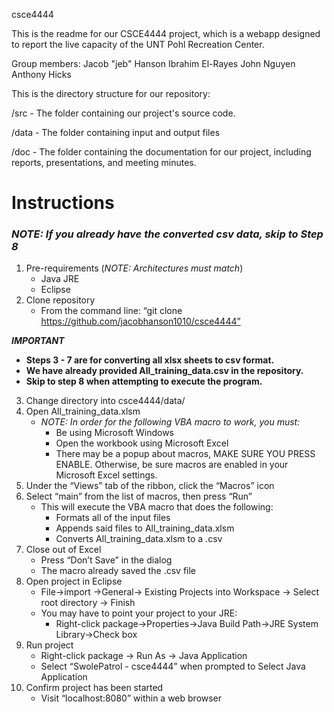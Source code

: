 csce4444

This is the readme for our CSCE4444 project, which is a webapp designed to report the live capacity of the UNT Pohl Recreation Center.

Group members:
Jacob "jeb" Hanson
Ibrahim El-Rayes
John Nguyen
Anthony Hicks

This is the directory structure for our repository:

/src - The folder containing our project's source code.

/data - The folder containing input and output files

/doc - The folder containing the documentation for our project, including reports, presentations, and meeting minutes.

# Instructions

### *NOTE: If you already have the converted csv data, skip to Step 8*

1.  Pre-requirements (*NOTE: Architectures must match*)
    * Java JRE
    * Eclipse
2. Clone repository
    * From the command line: “git clone https://github.com/jacobhanson1010/csce4444”

***IMPORTANT*** 
* **Steps 3 - 7 are for converting all xlsx sheets to csv format.** 
* **We have already provided All_training_data.csv in the repository.**
* **Skip to step 8 when attempting to execute the program.**

3. Change directory into csce4444/data/
4. Open All_training_data.xlsm
    * *NOTE: In order for the following VBA macro to work, you must:*
        * Be using Microsoft Windows
        * Open the workbook using Microsoft Excel
        * There may be a popup about macros, MAKE SURE YOU PRESS ENABLE. Otherwise, be sure macros are enabled in your Microsoft Excel settings.
5. Under the “Views” tab of the ribbon, click the “Macros” icon
6. Select “main” from the list of macros, then press “Run”
    * This will execute the VBA macro that does the following:
        * Formats all of the input files
        * Appends said files to All_training_data.xlsm
        * Converts All_training_data.xlsm to a .csv
7. Close out of Excel
    * Press “Don’t Save” in the dialog
    * The macro already saved the .csv file
8. Open project in Eclipse
    * File→import →General→ Existing Projects into Workspace → Select root directory → Finish
    * You may have to point your project to your JRE:
        * Right-click package→Properties→Java Build Path→JRE System Library→Check box
9. Run project
    * Right-click package → Run As → Java Application
    * Select “SwolePatrol - csce4444” when prompted to Select Java Application
10. Confirm project has been started
    * Visit “localhost:8080” within a web browser
